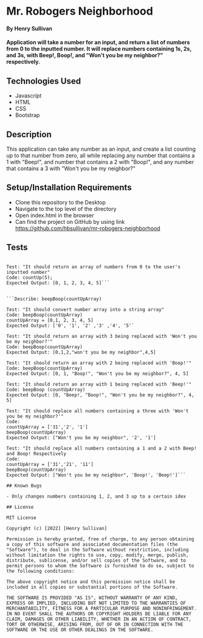 # Mr. Robogers Neighborhood

#### By Henry Sullivan

#### Application will take a number for an input, and return a list of numbers from 0 to the inputted number. It will replace numbers containing 1s, 2s, and 3s, with Beep!, Boop!, and "Won't you be my neighbor?" respectively. 

## Technologies Used

- Javascript
- HTML
- CSS
- Bootstrap

## Description

This application can take any number as an input, and create a list counting up to that number from zero, all while replacing any number that contains a 1 with "Beep!", and number that contains a 2 with "Boop!", and any number that contains a 3 with "Won't you be my neighbor?"

## Setup/Installation Requirements

- Clone this repository to the Desktop
- Navigate to the top level of the directory
- Open index.html in the browser
- Can find the project on GitHub by using link https://github.com/hbsullivan/mr-robogers-neighborhood


## Tests

```Describe: countUp()

Test: "It should return an array of numbers from 0 to the user's inputted number"
Code: countUp(5);
Expected Output: [0, 1, 2, 3, 4, 5]```


```Describe: beepBoop(countUpArray)

Test: "It should convert number array into a string array"
Code: beepBoop(countUpArray)
countUpArray = [0,1, 2, 3, 4, 5]
Expected Output: ['0', '1', '2' ,'3' ,'4', '5'`

Test: "It should return an array with 3 being replaced with 'Won't you be my neighbor?'"
Code: beepBoop(countUpArray)
Expected Output: [0,1,2,"won't you be my neighbor",4,5]

Test: "It should return an array with 2 being replaced with 'Boop!'"
Code: beepBoop(countUpArray)
Expected Output: [0, 1, "Boop!", "Won't you be my neighbor?", 4, 5]

Test: "It should return an array with 1 being replaced with 'Beep!'"
Code: beepBoop (countUpArray)
Expected Output: [0, "Beep!, "Boop!", "Won't you be my neighbor?", 4, 5]

Test: "It should replace all numbers containing a three with 'Won't you be my neighbor?'"
Code: 
countUpArray = ['31','2', '1']
beepBoop(countUpArray)
Expected Output: ["Won't you be my neighbor", '2', '1']

Test: "It should replace all numbers containing a 1 and a 2 with Beep! and Boop! Respectively
Code: 
countUpArray = ['31','21', '11']
beepBoop(countUpArray)
Expected Output: ["Won't you be my neighbor", 'Boop!', 'Beep!']```

## Known Bugs

- Only changes numbers containing 1, 2, and 3 up to a certain idex

## License

MIT License

Copyright (c) [2022] [Henry Sullivan]

Permission is hereby granted, free of charge, to any person obtaining a copy of this software and associated documentation files (the "Software"), to deal in the Software without restriction, including without limitation the rights to use, copy, modify, merge, publish, distribute, sublicense, and/or sell copies of the Software, and to permit persons to whom the Software is furnished to do so, subject to the following conditions:

The above copyright notice and this permission notice shall be included in all copies or substantial portions of the Software.

THE SOFTWARE IS PROVIDED "AS IS", WITHOUT WARRANTY OF ANY KIND, EXPRESS OR IMPLIED, INCLUDING BUT NOT LIMITED TO THE WARRANTIES OF MERCHANTABILITY, FITNESS FOR A PARTICULAR PURPOSE AND NONINFRINGEMENT. IN NO EVENT SHALL THE AUTHORS OR COPYRIGHT HOLDERS BE LIABLE FOR ANY CLAIM, DAMAGES OR OTHER LIABILITY, WHETHER IN AN ACTION OF CONTRACT, TORT OR OTHERWISE, ARISING FROM, OUT OF OR IN CONNECTION WITH THE SOFTWARE OR THE USE OR OTHER DEALINGS IN THE SOFTWARE.